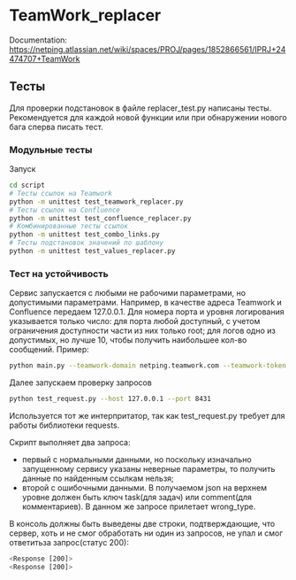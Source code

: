 # TeamWork_replacer
Documentation: https://netping.atlassian.net/wiki/spaces/PROJ/pages/1852866561/IPRJ+24474707+TeamWork 

## Тесты
Для проверки подстановок в файле replacer_test.py написаны тесты.
Рекомендуется для каждой новой функции или при обнаружении нового бага сперва писать тест.

### Модульные тесты
Запуск
```bash
cd script
# Тесты ссылок на Teamwork
python -m unittest test_teamwork_replacer.py
# Тесты ссылок на Confluence
python -m unittest test_confluence_replacer.py
# Комбинированные тесты ссылок
python -m unittest test_combo_links.py
# Тесты подстановок значений по шаблону
python -m unittest test_values_replacer.py
```

### Тест на устойчивость
Сервис запускается с любыми не рабочими параметрами, но допустимыми параметрами.
Например, в качестве адреса Teamwork и Confluence передаем 127.0.0.1. Для номера порта и уровня логирования указывается только число: для порта любой доступный, с учетом ограничения доступности части из них только root; для логов одно из допустимых, но лучше 10, чтобы получить наибольшее кол-во сообщений.
Пример:
```bash
python main.py --teamwork-domain netping.teamwork.com --teamwork-token token --confluence-domain netping.atlassian.net --confluence-login login --confluence-token token --host "0.0.0.0" --log-level 10
```
Далее запускаем проверку запросов
```bash
python test_request.py --host 127.0.0.1 --port 8431
```
Используется тот же интерпритатор, так как test_request.py требует для работы библиотеки requests.

Скрипт выполняет два запроса:
- первый с нормальными данными, но поскольку изначально запущенному сервису указаны неверные параметры, то получить данные по найденным ссылкам нельзя;
- второй с ошибочными данными. В получаемом json на верхнем уровне должен быть ключ task(для задач) или comment(для комментариев). В данном же запросе прилетает wrong_type.

В консоль должны быть выведены две строки, подтверждающие, что сервер, хоть и не смог обработать ни один из запросов, не упал и смог ответитьза запрос(статус 200):
```bash
<Response [200]>
<Response [200]>
```
